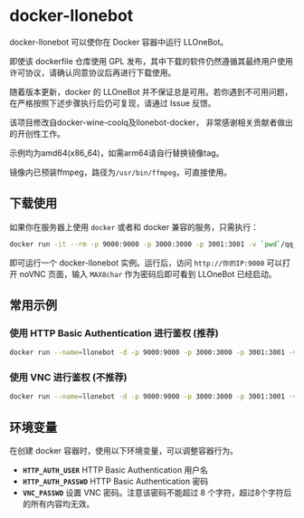 # docker-llonebot

docker-llonebot 可以使你在 Docker 容器中运行 LLOneBot。

即使该 dockerfile 仓库使用 GPL 发布，其中下载的软件仍然遵循其最终用户使用许可协议，请确认同意协议后再进行下载使用。

随着版本更新，docker 的 LLOneBot 并不保证总是可用。若你遇到不可用问题，在严格按照下述步骤执行后仍可复现，请通过 Issue 反馈。

该项目修改自docker-wine-coolq及llonebot-docker， 非常感谢相关贡献者做出的开创性工作。

示例均为amd64(x86_64)，如需arm64请自行替换镜像tag。

镜像内已预装ffmpeg，路径为`/usr/bin/ffmpeg`，可直接使用。

## 下载使用

如果你在服务器上使用 `docker` 或者和 docker 兼容的服务，只需执行：

```bash
docker run -it --rm -p 9000:9000 -p 3000:3000 -p 3001:3001 -v `pwd`/qq_app:/opt/QQ -v `pwd`/qq_data:/home/user/.config/QQ -e VNC_GEOMETRY="1280x720" flyqie/docker-llonebot:latest-amd64
```

即可运行一个 docker-llonebot 实例。运行后，访问 `http://你的IP:9000` 可以打开 noVNC 页面，输入 `MAX8char` 作为密码后即可看到 LLOneBot 已经启动。

## 常用示例

### 使用 HTTP Basic Authentication 进行鉴权 (推荐)

```bash
docker run --name=llonebot -d -p 9000:9000 -p 3000:3000 -p 3001:3001 -v `pwd`/qq_app:/opt/QQ -v `pwd`/qq_data:/home/user/.config/QQ -e VNC_GEOMETRY="1280x720" -e VNC_PASSWD="" -e HTTP_AUTH_USER="auth_username" -e HTTP_AUTH_PASSWD="auth_password" flyqie/docker-llonebot:latest-amd64
```

### 使用 VNC 进行鉴权 (不推荐)

```bash
docker run --name=llonebot -d -p 9000:9000 -p 3000:3000 -p 3001:3001 -v `pwd`/qq_app:/opt/QQ -v `pwd`/qq_data:/home/user/.config/QQ -e VNC_GEOMETRY="1280x720" -e VNC_PASSWD="12345678" flyqie/docker-llonebot:latest-amd64
```

## 环境变量

在创建 docker 容器时，使用以下环境变量，可以调整容器行为。

* **`HTTP_AUTH_USER`** HTTP Basic Authentication 用户名
* **`HTTP_AUTH_PASSWD`** HTTP Basic Authentication 密码
* **`VNC_PASSWD`** 设置 VNC 密码。注意该密码不能超过 8 个字符，超过8个字符后的所有内容均无效。

